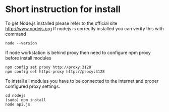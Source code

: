 Short instruction for install
=============================

To get Node.js installed please refer to the official site http://www.nodejs.org
If nodejs is correctly installed you can verify this with command

    node --version

If node workstation is behind proxy then need to configure npm proxy before
install modules

    npm config set proxy http://proxy:3128
    npm config set https-proxy http://proxy:3128

To install all modules you have to be connected to the internet and proper configured proxy settings.

    cd nodejs
    (sudo) npm install
    node api.js


